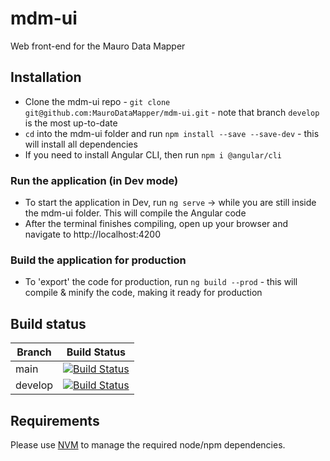 # mdm-ui
Web front-end for the Mauro Data Mapper

## Installation
- Clone the mdm-ui repo - ```git clone git@github.com:MauroDataMapper/mdm-ui.git``` - note that branch `develop` is the most up-to-date
- `cd` into the mdm-ui folder and run ```npm install --save --save-dev``` - this will install all dependencies
- If you need to install Angular CLI, then run `npm i @angular/cli`

### Run the application (in Dev mode)
- To start the application in Dev, run `ng serve` -> while you are still inside the mdm-ui folder. This will compile the Angular code
- After the terminal finishes compiling,  open up your browser and navigate to  http://localhost:4200


### Build the application for production
- To 'export' the code for production, run `ng build --prod` - this will compile & minify the code, making it ready for production



## Build status

| Branch | Build Status |
| ------ | ------------ |
| main | [![Build Status](https://jenkins.cs.ox.ac.uk/buildStatus/icon?job=Mauro+Data+Mapper%2Fmdm-ui%2Fmain)](https://jenkins.cs.ox.ac.uk/blue/organizations/jenkins/Mauro%20Data%20Mapper%2Fmdm-ui/branches) |
| develop | [![Build Status](https://jenkins.cs.ox.ac.uk/buildStatus/icon?job=Mauro+Data+Mapper%2Fmdm-ui%2Fdevelop)](https://jenkins.cs.ox.ac.uk/blue/organizations/jenkins/Mauro%20Data%20Mapper%2Fmdm-ui/branches) |

## Requirements

Please use [NVM](https://github.com/nvm-sh/nvm) to manage the required node/npm dependencies.
